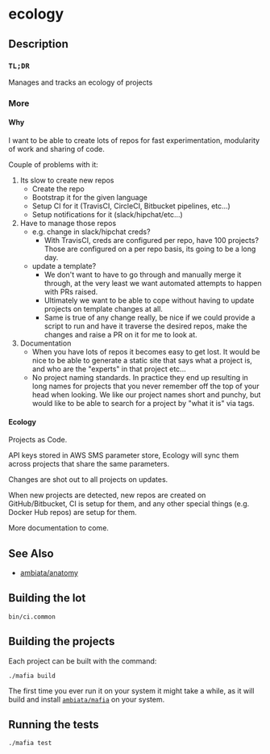 # ecology

## Description

### `TL;DR`

Manages and tracks an ecology of projects

### More

#### Why

I want to be able to create lots of repos for fast experimentation, modularity of work and sharing of code.

Couple of problems with it:

1. Its slow to create new repos
    - Create the repo
    - Bootstrap it for the given language
    - Setup CI for it (TravisCI, CircleCI, Bitbucket pipelines, etc...)
    - Setup notifications for it (slack/hipchat/etc...)
2. Have to manage those repos
    - e.g. change in slack/hipchat creds?
        - With TravisCI, creds are configured per repo, have 100 projects? Those are configured on a per repo basis,
          its going to be a long day.
    - update a template?
        - We don't want to have to go through and manually merge it through, at the very least
          we want automated attempts to happen with PRs raised.
        - Ultimately we want to be able to cope without having to update projects on template changes at
          all.
        - Same is true of any change really, be nice if we could provide a script to run and have it traverse the desired
          repos, make the changes and raise a PR on it for me to look at.
3. Documentation
    - When you have lots of repos it becomes easy to get lost. It would be nice to be able to generate a static site that
      says what a project is, and who are the "experts" in that project etc...
    - No project naming standards. In practice they end up resulting in long names for projects that
      you never remember off the top of your head when looking. We like our project names short and punchy,
      but would like to be able to search for a project by "what it is" via tags.

#### Ecology

Projects as Code.

API keys stored in AWS SMS parameter store, Ecology will sync them across projects that share the
same parameters.

Changes are shot out to all projects on updates.

When new projects are detected, new repos are created on GitHub/Bitbucket, CI is setup for them, and any other special things (e.g. Docker Hub repos) are setup for them.

More documentation to come.

## See Also

- [ambiata/anatomy](https://github.com/ambiata/anatomy)

## Building the lot

``` shell
bin/ci.common
```

## Building the projects

Each project can be built with the command:

``` shell
./mafia build
```

The first time you ever run it on your system it might take a while, as it will build and install
[`ambiata/mafia`](https://github.com/ambiata/mafia) on your system.

## Running the tests

``` shell
./mafia test
```
